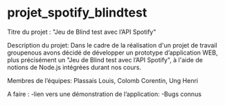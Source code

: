 # projet_spotify_blindtest


Titre du projet : 
"Jeu de Blind test avec l’API Spotify"

Description du projet: 
Dans le cadre de la réalisation d'un projet de travail groupenous avons décidé de développer un prototype d’application WEB, 
plus précisément un "Jeu de Blind test avec l’API Spotify", à l'aide de notions de Node.js intégrées durant nos cours.

Membres de l’équipes: Plassais Louis, Colomb Corentin, Ung Henri


A faire :
-lien vers une démonstration de l’application:
-Bugs connus
